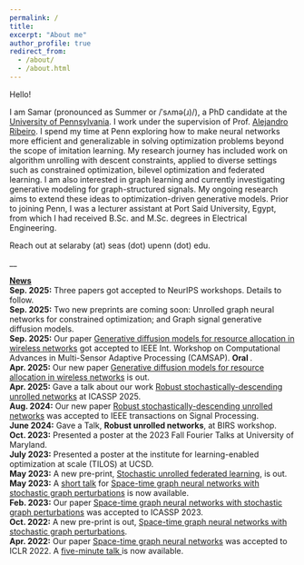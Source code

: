 ```yaml
---
permalink: /
title: 
excerpt: "About me"
author_profile: true
redirect_from: 
  - /about/
  - /about.html
---
```


Hello! 

I am Samar (pronounced as Summer or /ˈsʌmə(ɹ)/), a PhD candidate at the <a href="https://www.upenn.edu/">University of Pennsylvania</a>. I work under the supervision of Prof. <a href="https://alelab.seas.upenn.edu/alejandro-ribeiro/">Alejandro Ribeiro</a>. I spend my time at Penn exploring how to make neural networks more efficient and generalizable in solving optimization problems beyond the scope of imitation learning. My research journey has included work on algorithm unrolling with descent constraints, applied to diverse settings such as constrained optimization, bilevel optimization and federated learning. I am also interested in graph learning and currently investigating generative modeling for graph-structured signals. My ongoing research aims to extend these ideas to optimization-driven generative models. Prior to joining Penn, I was a lecturer assistant at Port Said University, Egypt, from which I had received B.Sc. and M.Sc. degrees in Electrical Engineering.

Reach out at selaraby (at) seas (dot) upenn (dot) edu.

__

<u><b>News</b></u>
<br><b>Sep. 2025:</b> Three papers got accepted to NeurIPS workshops. Details to follow.
<br><b>Sep. 2025:</b> Two new preprints are coming soon: Unrolled graph neural networks for constrained optimization; and Graph signal generative diffusion models.
<br><b>Sep. 2025:</b> Our paper <a href="https://bit.ly/GDMWC">Generative diffusion models for resource allocation in wireless networks</a> got accepted to  IEEE Int. Workshop on Computational Advances in Multi-Sensor Adaptive Processing (CAMSAP). <b> Oral </b>. 
<br><b>Apr. 2025:</b> Our new paper <a href="https://bit.ly/GDMWC">Generative diffusion models for resource allocation in wireless networks</a> is out.
<br><b>Apr. 2025:</b> Gave a talk about our work <a href="https://bit.ly/3vCgDdr">Robust stochastically-descending unrolled networks</a> at ICASSP 2025.
<br><b>Aug. 2024:</b> Our new paper <a href="https://bit.ly/3vCgDdr">Robust stochastically-descending unrolled networks</a> was accepted to IEEE transactions on Signal Processing.
<br><b>June 2024:</b> Gave a Talk, <b> Robust unrolled networks</b>, at BIRS workshop.
<br><b>Oct. 2023:</b> Presented a poster at the 2023 Fall Fourier Talks at University of Maryland.
<br><b>July 2023:</b> Presented a poster at the institute for learning-enabled optimization at scale (TILOS) at UCSD.
<br><b>May 2023:</b> A new pre-print, <a href="https://bit.ly/3MBtRfH">Stochastic unrolled federated learning</a>, is out.
<br><b>May 2023:</b> A <a href="https://bit.ly/3nJOiyl">short talk</a> for <a href="https://bit.ly/3sFyQCt">Space-time graph neural networks with stochastic graph perturbations</a> is now available.
<br><b>Feb. 2023:</b> Our paper <a href="https://bit.ly/3sFyQCt">Space-time graph neural networks with stochastic graph perturbations</a> was accepted to ICASSP 2023.
<br><b>Oct. 2022:</b> A new pre-print is out, <a href="https://bit.ly/3sFyQCt">Space-time graph neural networks with stochastic graph perturbations</a>.
<br><b>Apr. 2022:</b> Our paper <a href="https://bit.ly/3amHDzL">Space-time graph neural networks</a> was accepted to ICLR 2022. A <a href="https://bit.ly/3EQeV91"> five-minute talk </a> is now available.


